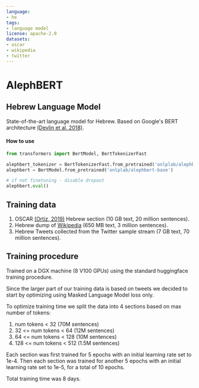 ```yaml
---
language:
- he 
tags:
- language model
license: apache-2.0
datasets:
- oscar
- wikipedia
- twitter 
---
```


# AlephBERT

## Hebrew Language Model

State-of-the-art language model for Hebrew.
Based on Google's BERT architecture [(Devlin et al. 2018)](https://arxiv.org/abs/1810.04805).

#### How to use

```python
from transformers import BertModel, BertTokenizerFast

alephbert_tokenizer = BertTokenizerFast.from_pretrained('onlplab/alephbert-base')
alephbert = BertModel.from_pretrained('onlplab/alephbert-base')

# if not finetuning - disable dropout
alephbert.eval()
```

## Training data
1. OSCAR [(Ortiz, 2019)](https://oscar-corpus.com/) Hebrew section (10 GB text, 20 million sentences).
2. Hebrew dump of [Wikipedia](https://dumps.wikimedia.org/hewiki/latest/) (650 MB text, 3 million sentences).
3. Hebrew Tweets collected from the Twitter sample stream (7 GB text, 70 million sentences).

## Training procedure

Trained on a DGX machine (8 V100 GPUs) using the standard huggingface training procedure.

Since the larger part of our training data is based on tweets we decided to start by optimizing using Masked Language Model loss only.

To optimize training time we split the data into 4 sections based on max number of tokens:

1. num tokens < 32 (70M sentences)
2. 32 <= num tokens < 64 (12M sentences)
3. 64 <= num tokens < 128 (10M sentences)
4. 128 <= num tokens < 512 (1.5M sentences)

Each section was first trained for 5 epochs with an initial learning rate set to 1e-4. Then each section was trained for another 5 epochs with an initial learning rate set to 1e-5, for a total of 10 epochs.

Total training time was 8 days.


